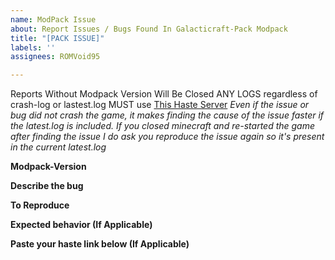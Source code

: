 ```yaml
---
name: ModPack Issue
about: Report Issues / Bugs Found In Galacticraft-Pack Modpack
title: "[PACK ISSUE]"
labels: ''
assignees: ROMVoid95

---
```


Reports Without Modpack Version Will Be Closed
ANY LOGS regardless of crash-log or lastest.log MUST use 
[This Haste Server](https://haste.romvoid.dev/)
*Even if the issue or bug did not crash the game, it makes finding the cause
of the issue faster if the latest.log is included. If you closed minecraft
and re-started the game after finding the issue I do ask you reproduce the 
issue again so it's present in the current latest.log*

**Modpack-Version** 


**Describe the bug**


**To Reproduce**


**Expected behavior (If Applicable)**


**Paste your haste link below (If Applicable)**
